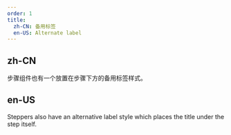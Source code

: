 ```yaml
---
order: 1
title:
  zh-CN: 备用标签
  en-US: Alternate label
---
```


## zh-CN

步骤组件也有一个放置在步骤下方的备用标签样式。

## en-US

Steppers also have an alternative label style which places the title under the step itself.
